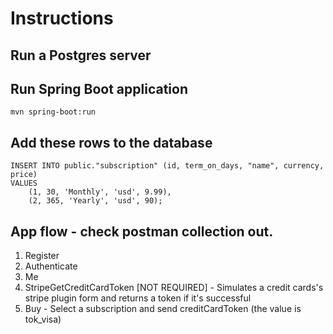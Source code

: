 # Instructions

## Run a Postgres server

## Run Spring Boot application
```
mvn spring-boot:run
```

## Add these rows to the database
```
INSERT INTO public."subscription" (id, term_on_days, "name", currency, price)
VALUES
    (1, 30, 'Monthly', 'usd', 9.99),
    (2, 365, 'Yearly', 'usd', 90);
```

## App flow - check postman collection out. 
1. Register
2. Authenticate
3. Me
4. StripeGetCreditCardToken [NOT REQUIRED] - Simulates a credit cards's stripe plugin form and returns a token if it's successful
5. Buy - Select a subscription and send creditCardToken (the value is tok_visa)
